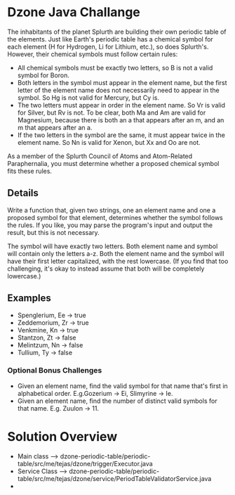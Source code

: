 
# Dzone Java Challange 

The inhabitants of the planet Splurth are building their own periodic table of the elements. Just like Earth's periodic table has a chemical symbol for each element (H for Hydrogen, Li for Lithium, etc.), so does Splurth's. However, their chemical symbols must follow certain rules:

* All chemical symbols must be exactly two letters, so B is not a valid symbol for Boron.
* Both letters in the symbol must appear in the element name, but the first letter of the element name does not necessarily need to appear in the symbol. So Hg is not valid for Mercury, but Cy is.
* The two letters must appear in order in the element name. So Vr is valid for Silver, but Rv is not. To be clear, both Ma and Am are valid for Magnesium, because there is both an a that appears after an m, and an m that appears after an a.
* If the two letters in the symbol are the same, it must appear twice in the element name. So Nn is valid for Xenon, but Xx and Oo are not.

As a member of the Splurth Council of Atoms and Atom-Related Paraphernalia, you must determine whether a proposed chemical symbol fits these rules.

## Details
Write a function that, given two strings, one an element name and one a proposed symbol for that element, determines whether the symbol follows the rules. If you like, you may parse the program's input and output the result, but this is not necessary.

The symbol will have exactly two letters. Both element name and symbol will contain only the letters a-z. Both the element name and the symbol will have their first letter capitalized, with the rest lowercase. (If you find that too challenging, it's okay to instead assume that both will be completely lowercase.)

## Examples
* Spenglerium, Ee -> true
* Zeddemorium, Zr -> true
* Venkmine, Kn -> true
* Stantzon, Zt -> false
* Melintzum, Nn -> false
* Tullium, Ty -> false

### Optional Bonus Challenges
* Given an element name, find the valid symbol for that name that's first in alphabetical order. E.g.Gozerium -> Ei, Slimyrine -> Ie.
* Given an element name, find the number of distinct valid symbols for that name. E.g. Zuulon -> 11.


# Solution Overview

* Main class --> dzone-periodic-table/periodic-table/src/me/tejas/dzone/trigger/Executor.java
* Service Class --> dzone-periodic-table/periodic-table/src/me/tejas/dzone/service/PeriodTableValidatorService.java
* 
